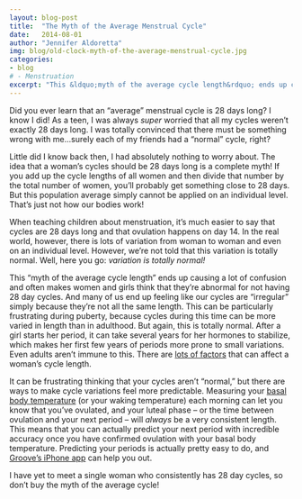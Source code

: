 ```yaml
---
layout: blog-post
title:  "The Myth of the Average Menstrual Cycle"
date:   2014-08-01
author: "Jennifer Aldoretta"
img: blog/old-clock-myth-of-the-average-menstrual-cycle.jpg
categories: 
- blog
# - Menstruation
excerpt: "This &ldquo;myth of the average cycle length&rdquo; ends up causing a lot of confusion and often makes women and girls think that they&rsquo;re abnormal for not having 28 day cycles. And many of us end up feeling like our cycles are &ldquo;irregular&rdquo; simply because they&rsquo;re not all the same length..."
---
```


Did you ever learn that an &ldquo;average&rdquo; menstrual cycle is 28 days long? I know I did! As a teen, I was always *super* worried that all my cycles weren&rsquo;t exactly 28 days long. I was totally convinced that there must be something wrong with me...surely each of my friends had a &ldquo;normal&rdquo; cycle, right?

Little did I know back then, I had absolutely nothing to worry about. The idea that a woman&rsquo;s cycles should be 28 days long is a complete myth! If you add up the cycle lengths of all women and then divide that number by the total number of women, you&rsquo;ll probably get something close to 28 days. But this population average simply cannot be applied on an individual level. That&rsquo;s just not how our bodies work!

When teaching children about menstruation, it&rsquo;s much easier to say that cycles are 28 days long and that ovulation happens on day 14. In the real world, however, there is lots of variation from woman to woman and even on an individual level. However, we&rsquo;re not told that this variation is totally normal. Well, here you go: *variation is totally normal!* 

This &ldquo;myth of the average cycle length&rdquo; ends up causing a lot of confusion and often makes women and girls think that they&rsquo;re abnormal for not having 28 day cycles. And many of us end up feeling like our cycles are &ldquo;irregular&rdquo; simply because they&rsquo;re not all the same length. This can be particularly frustrating during puberty, because cycles during this time can be more varied in length than in adulthood. But again, this is totally normal. After a girl starts her period, it can take several years for her hormones to stabilize, which makes her first few years of periods more prone to small variations. Even adults aren&rsquo;t immune to this. There are <a class="text-link" href="/blog/2014/07/18/why-you-shouldnt-trust-apps-that-predict-fertility/#.U9f9n4BdVW1">lots of factors</a> that can affect a woman&rsquo;s cycle length. 

It can be frustrating thinking that your cycles aren&rsquo;t &ldquo;normal,&rdquo; but there are ways to make cycle variations feel more predictable. Measuring your <a class="text-link" href="/the-cycle/chapter-6-hormone-changes-and-fertility-signals/#what-is-bbt">basal body temperature</a> (or your waking temperature) each morning can let you know that you&rsquo;ve ovulated, and your luteal phase &ndash; or the time between ovulation and your next period &ndash; will *always* be a very consistent length. This means that you can actually predict your next period with incredible accuracy once you have confirmed ovulation with your basal body temperature. Predicting your periods is actually pretty easy to do, and <a class="text-link" target="_blank" href="https://itunes.apple.com/app/id831795151">Groove&rsquo;s iPhone app</a> can help you out.

I have yet to meet a single woman who consistently has 28 day cycles, so don&rsquo;t buy the myth of the average cycle!

